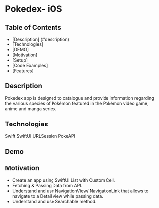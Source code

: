 # Pokedex- iOS

## Table of Contents
* [Description] (#description)
* [Technologies]
* [DEMO]
* [Motivation]
* [Setup]
* [Code Examples]
* [Features]

## Description
Pokedex app is designed to catalogue and provide information regarding the various species of Pokémon featured in the Pokémon video game, anime and manga series. 

## Technologies
Swift 
SwiftUI 
URLSession
PokeAPI

## Demo


## Motivation
- Create an app using SwiftUI List with Custom Cell.
- Fetching & Passing Data from API.
- Understand and use NavigationView/ NavigationLink that allows to navigate to a Detail view while passing data.
- Understand and use Searchable method.
